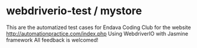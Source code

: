 # webdriverio-test / mystore
This are the automatized test cases for Endava Coding Club for the website http://automationpractice.com/index.php
Using WebdriverIO with Jasmine framework
All feedback is welcomed!
